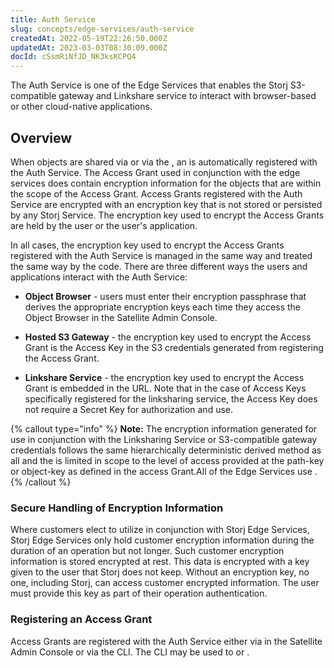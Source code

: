 ```yaml
---
title: Auth Service
slug: concepts/edge-services/auth-service
createdAt: 2022-05-19T22:26:50.000Z
updatedAt: 2023-03-03T08:30:09.000Z
docId: cSsmRiNfJD_NK3ksKCPQ4
---
```


The Auth Service is one of the Edge Services that enables the Storj  S3-compatible gateway and Linkshare service to interact with browser-based or  other cloud-native applications.

## Overview

When objects are shared via [](docId\:sN2GhYgGUtqBVF65GhKEa) or via the [](docId\:yYCzPT8HHcbEZZMvfoCFa), an [](docId\:XKib9SzjtEXTXWvdyYWX6) is automatically registered with the Auth Service. The Access Grant used in conjunction with the edge services does contain encryption information for the objects that are within the scope of the Access Grant. Access Grants registered with the Auth Service are encrypted with an encryption key that is not stored or persisted by any Storj Service. The encryption key used to encrypt the Access Grants are held by the user or the user's application.

In all cases, the encryption key used to encrypt the Access Grants registered with the Auth Service is managed in the same way and treated the same way by the code. There are three different ways the users and applications interact with the Auth Service:

*   **Object Browser** - users must enter their encryption passphrase that derives the appropriate encryption keys each time they access the Object Browser in the Satellite Admin Console.

*   **Hosted S3 Gateway** - the encryption key used to encrypt the Access Grant is the Access Key in the S3 credentials generated from registering the Access Grant.

*   **Linkshare Service** - the encryption key used to encrypt the Access Grant is embedded in the URL. Note that in the case of Access Keys specifically registered for the linksharing service, the Access Key does not require a Secret Key for authorization and use.

{% callout type="info"  %} 
**Note:** The encryption information generated for use in conjunction with the Linksharing Service or S3-compatible gateway credentials follows the same hierarchically deterministic derived method as all [](docId\:XKib9SzjtEXTXWvdyYWX6) and the [](docId\:yI4q9JDB3w01xEkFWA4_z) is limited in scope to the level of access provided at the path-key or object-key as defined in the access Grant.All of the Edge Services use [](docId\:hf2uumViqYvS1oq8TYbeW).
{% /callout %}

### Secure Handling of Encryption Information

Where customers elect to utilize [](docId\:hf2uumViqYvS1oq8TYbeW) in conjunction with Storj Edge Services, Storj Edge Services only hold customer encryption information during the duration of an operation but not longer. Such customer encryption information is stored encrypted at rest. This data is encrypted with a key given to the user that Storj does not keep. Without an encryption key, no one, including Storj, can access customer encrypted information. The user must provide this key as part of their operation authentication.

### Registering an Access Grant

Access Grants are registered with the Auth Service either via [](docId:4oDAezF-FcfPr0WPl7knd) in the Satellite Admin Console or via the CLI. The CLI may be used to [](docId\:tBnCSrmR1jbOewG38fIr4) or [](docId\:tBnCSrmR1jbOewG38fIr4).
